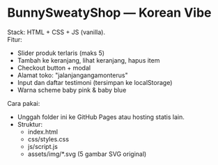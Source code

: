 # BunnySweatyShop — Korean Vibe

Stack: HTML + CSS + JS (vanilla).  
Fitur:
- Slider produk terlaris (maks 5)
- Tambah ke keranjang, lihat keranjang, hapus item
- Checkout button + modal
- Alamat toko: "jalanjangangamonterus"
- Input dan daftar testimoni (tersimpan ke localStorage)
- Warna scheme baby pink & baby blue

Cara pakai:
- Unggah folder ini ke GitHub Pages atau hosting statis lain.
- Struktur:
  - index.html
  - css/styles.css
  - js/script.js
  - assets/img/*.svg (5 gambar SVG original)
